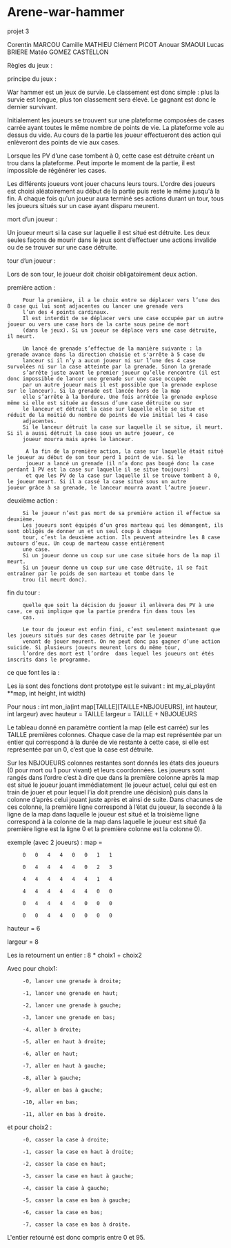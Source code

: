 # Arene-war-hammer
projet 3

Corentin MARCOU
Camille MATHIEU
Clément PICOT
Anouar SMAOUI
Lucas BRIERE
Matéo GOMEZ CASTELLON


Règles du jeux :

principe du jeux :

War hammer est un jeux de survie. Le classement est donc simple : plus la survie est longue, plus ton classement sera élevé. Le gagnant est donc le dernier survivant.

Initialement les joueurs se trouvent sur une plateforme composées de cases carrée ayant toutes le même nombre de points de vie. La plateforme vole au dessus du vide. Au cours de la partie les joueur effectueront des action qui enlèveront des points de vie aux cases.

Lorsque les PV d’une case tombent à 0, cette case est détruite créant un trou dans la plateforme.
Peut importe le moment de la partie, il est impossible de régénérer les cases. 

Les différents joueurs vont jouer chacuns leurs tours. L'ordre des joueurs est choisi aléatoirement au début de la partie puis reste le même jusqu'à la fin.
A chaque fois qu'un joueur aura terminé ses actions durant un tour, tous les joueurs situés sur un case ayant disparu meurent.

mort d’un joueur :

Un joueur meurt si la case sur laquelle il est situé est détruite.
Les deux seules façons de mourir dans le jeux sont d’effectuer une actions invalide ou de se trouver sur une case détruite.

tour d’un joueur :

Lors de son tour, le joueur doit choisir obligatoirement deux action.

première action :

         Pour la première, il a le choix entre se déplacer vers l’une des 8 case qui lui sont adjacentes ou lancer une grenade vers 
         l’un des 4 points cardinaux.
         Il est interdit de se déplacer vers une case occupée par un autre joueur ou vers une case hors de la carte sous peine de mort 
         (dans le jeux). Si un joueur se déplace vers une case détruite, il meurt.

         Un lancé de grenade s’effectue de la manière suivante : la grenade avance dans la direction choisie et s'arrête à 5 case du 
         lanceur si il n’y a aucun joueur ni sur l’une des 4 case survolées ni sur la case atteinte par la grenade. Sinon la grenade 
         s’arrête juste avant le premier joueur qu’elle rencontre (il est donc impossible de lancer une grenade sur une case occupée
         par un autre joueur mais il est possible que la grenade explose sur le lanceur). Si la grenade est lancée hors de la map 
         elle s’arrête à la bordure. Une fois arrêtée la grenade explose même si elle est située au dessus d’une case détruite ou sur
         le lanceur et détruit la case sur laquelle elle se situe et réduit de la moitié du nombre de points de vie initial les 4 case
         adjacentes.
         Si le lanceur détruit la case sur laquelle il se situe, il meurt. Si il a aussi détruit la case sous un autre joueur, ce 
         joueur mourra mais après le lanceur.

          A la fin de la première action, la case sur laquelle était situé le joueur au début de son tour perd 1 point de vie. Si le
          joueur a lancé un grenade (il n’a donc pas bougé donc la case perdant 1 PV est la case sur laquelle il se situe toujours) 
          et que les PV de la case sur laquelle il se trouve tombent à 0, le joueur meurt. Si il a cassé la case situé sous un autre               joueur grâce à sa grenade, le lanceur mourra avant l’autre joueur.

deuxième action :

         Si le joueur n’est pas mort de sa première action il effectue sa deuxième.
         Les joueurs sont équipés d’un gros marteau qui les démangent, ils sont obligés de donner un et un seul coup à chaque
         tour, c’est la deuxième action. Ils peuvent atteindre les 8 case autours d’eux. Un coup de marteau casse entièrement
         une case.
         Si un joueur donne un coup sur une case située hors de la map il meurt.
         Si un joueur donne un coup sur une case détruite, il se fait entraîner par le poids de son marteau et tombe dans le
         trou (il meurt donc).

fin du tour :

         quelle que soit la décision du joueur il enlèvera des PV à une case, ce qui implique que la partie prendra fin dans tous les 
         cas.

         Le tour du joueur est enfin fini, c’est seulement maintenant que les joueurs situés sur des cases détruite par le joueur 
         venant de jouer meurent. On ne peut donc pas gagner d’une action suicide. Si plusieurs joueurs meurent lors du même tour,
         l’ordre des mort est l’ordre  dans lequel les joueurs ont étés inscrits dans le programme.


ce que font les ia :

Les ia sont des fonctions dont prototype est le suivant :
int my_ai_play(int **map, int height, int width)

Pour nous :
int mon_ia(int map[TAILLE][TAILLE+NBJOUEURS], int hauteur, int largeur)
avec hauteur = TAILLE
         largeur = TAILLE + NBJOUEURS

Le tableau donné en paramètre contient la map (elle est carrée) sur les TAILLE premières colonnes. Chaque case de la map est représentée par un entier qui correspond à la durée de vie restante à cette case, si elle est représentée par un 0, c’est que la case est détruite.

Sur les NBJOUEURS colonnes restantes sont donnés les états des joueurs (0 pour mort ou 1 pour vivant) et leurs coordonnées. Les joueurs sont rangés dans l’ordre c’est à dire que dans la première colonne après la map est situé le joueur jouant immédiatement (le joueur actuel, celui qui est en train de jouer et pour lequel l’ia doit prendre une décision) puis dans la colonne d’après celui jouant juste après et ainsi de suite. Dans chacunes de ces colonne, la première ligne correspond à l’état du joueur, la seconde à la ligne de la map dans laquelle le joueur est situé et la troisième ligne correspond à la colonne de la map dans laquelle le joueur est situé (la première ligne est la ligne 0 et la première colonne est la colonne 0).

exemple (avec 2 joueurs) :
map =

         0   0   4   4   0   0   1   1

         0   4   4   4   4   0   2   3

         4   4   4   4   4   4   1   4

         4   4   4   4   4   4   0   0

         0   4   4   4   4   0   0   0

         0   0   4   4   0   0   0   0

hauteur = 6

largeur = 8


Les ia retournent un entier : 8 * choix1 + choix2

Avec pour choix1:

         -0, lancer une grenade à droite;

         -1, lancer une grenade en haut;

         -2, lancer une grenade à gauche;

         -3, lancer une grenade en bas;

         -4, aller à droite;

         -5, aller en haut à droite;

         -6, aller en haut;

         -7, aller en haut à gauche;

         -8, aller à gauche;

         -9, aller en bas à gauche;

         -10, aller en bas;

         -11, aller en bas à droite.


et pour choix2 :

         -0, casser la case à droite;

         -1, casser la case en haut à droite;

         -2, casser la case en haut;

         -3, casser la case en haut à gauche;

         -4, casser la case à gauche;

         -5, casser la case en bas à gauche;

         -6, casser la case en bas;

         -7, casser la case en bas à droite.


L'entier retourné est donc compris entre 0 et 95.
